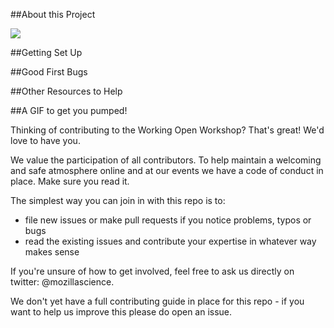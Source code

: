 
##About this Project

![](https://media.giphy.com/media/xGIzWN1IdzIhW/giphy.gif)

##Getting Set Up

##Good First Bugs

##Other Resources to Help

##A GIF to get you pumped!


Thinking of contributing to the Working Open Workshop? That's great! We'd love to have you.

We value the participation of all contributors. To help maintain a welcoming and safe atmosphere online and at our events we have a code of conduct in place. Make sure you read it.

The simplest way you can join in with this repo is to:

* file new issues or make pull requests if you notice problems, typos or bugs
* read the existing issues and contribute your expertise in whatever way makes sense

If you're unsure of how to get involved, feel free to ask us directly on twitter: @mozillascience.

We don't yet have a full contributing guide in place for this repo - if you want to help us improve this please do open an issue.
